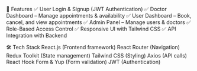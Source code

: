 🚀 Features
✅ User Login & Signup (JWT Authentication)
✅ Doctor Dashboard – Manage appointments & availability
✅ User Dashboard – Book, cancel, and view appointments
✅ Admin Panel – Manage users & doctors
✅ Role-Based Access Control
✅ Responsive UI with Tailwind CSS
✅ API Integration with Backend

🛠️ Tech Stack
React.js (Frontend framework)
React Router (Navigation)
Redux Toolkit (State management)
Tailwind CSS (Styling)
Axios (API calls)
React Hook Form & Yup (Form validation)
JWT (Authentication)
